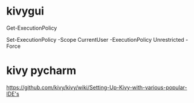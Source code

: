 # kivygui

Get-ExecutionPolicy

Set-ExecutionPolicy -Scope CurrentUser -ExecutionPolicy Unrestricted -Force


# kivy pycharm

https://github.com/kivy/kivy/wiki/Setting-Up-Kivy-with-various-popular-IDE's